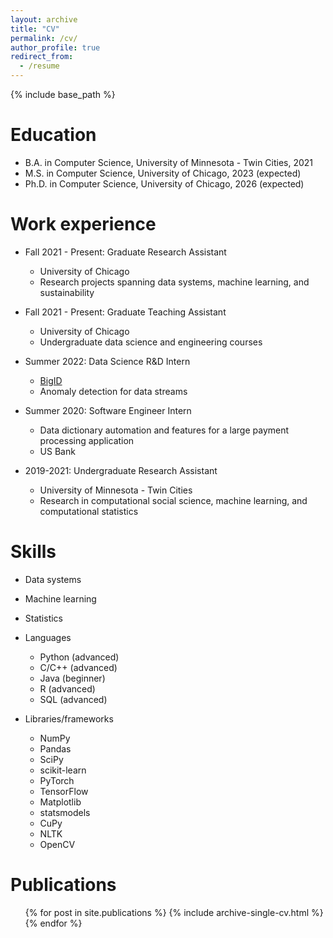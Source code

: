 ```yaml
---
layout: archive
title: "CV"
permalink: /cv/
author_profile: true
redirect_from:
  - /resume
---
```


{% include base_path %}

Education
======
* B.A. in Computer Science, University of Minnesota - Twin Cities, 2021
* M.S. in Computer Science, University of Chicago, 2023 (expected)
* Ph.D. in Computer Science, University of Chicago, 2026 (expected)

Work experience
======
* Fall 2021 - Present: Graduate Research Assistant
  * University of Chicago
  * Research projects spanning data systems, machine learning, and sustainability
 
* Fall 2021 - Present: Graduate Teaching Assistant
  * University of Chicago
  * Undergraduate data science and engineering courses

* Summer 2022: Data Science R&D Intern
  * [BigID](https://bigid.com/)
  * Anomaly detection for data streams

* Summer 2020: Software Engineer Intern
  * Data dictionary automation and features for a large payment processing application
  * US Bank

* 2019-2021: Undergraduate Research Assistant
  * University of Minnesota - Twin Cities
  * Research in computational social science, machine learning, and computational statistics
  
Skills
======
* Data systems
* Machine learning
* Statistics
* Languages
  * Python (advanced)
  * C/C++ (advanced)
  * Java (beginner)
  * R (advanced)
  * SQL (advanced)

* Libraries/frameworks
  * NumPy
  * Pandas
  * SciPy
  * scikit-learn
  * PyTorch
  * TensorFlow
  * Matplotlib
  * statsmodels
  * CuPy
  * NLTK
  * OpenCV

Publications
======
  <ul>{% for post in site.publications %}
    {% include archive-single-cv.html %}
  {% endfor %}</ul>
  
<!-- Talks
======
  <ul>{% for post in site.talks %}
    {% include archive-single-talk-cv.html %}
  {% endfor %}</ul> -->
  
<!-- Teaching
======
  <ul>{% for post in site.teaching %}
    {% include archive-single-cv.html %}
  {% endfor %}</ul> -->
  
<!-- Service and leadership
======
* Currently signed in to 43 different slack teams -->
